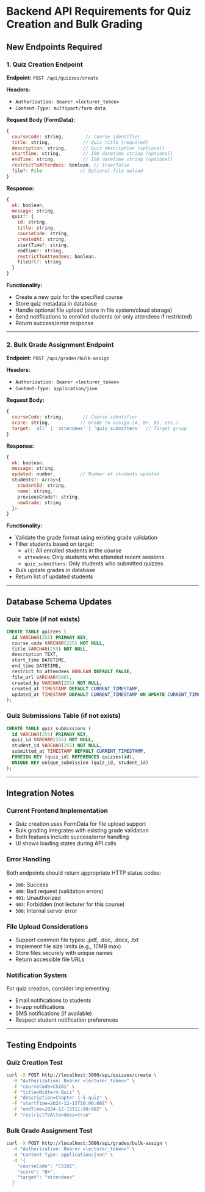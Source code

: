 # Backend API Requirements for Quiz Creation and Bulk Grading

## New Endpoints Required

### 1. Quiz Creation Endpoint

**Endpoint:** `POST /api/quizzes/create`

**Headers:**
- `Authorization: Bearer <lecturer_token>`
- `Content-Type: multipart/form-data`

**Request Body (FormData):**
```javascript
{
  courseCode: string,        // Course identifier
  title: string,            // Quiz title (required)
  description: string,      // Quiz description (optional)
  startTime: string,        // ISO datetime string (optional)
  endTime: string,          // ISO datetime string (optional)
  restrictToAttendees: boolean, // true/false
  file?: File              // Optional file upload
}
```

**Response:**
```javascript
{
  ok: boolean,
  message: string,
  quiz?: {
    id: string,
    title: string,
    courseCode: string,
    createdAt: string,
    startTime?: string,
    endTime?: string,
    restrictToAttendees: boolean,
    fileUrl?: string
  }
}
```

**Functionality:**
- Create a new quiz for the specified course
- Store quiz metadata in database
- Handle optional file upload (store in file system/cloud storage)
- Send notifications to enrolled students (or only attendees if restricted)
- Return success/error response

---

### 2. Bulk Grade Assignment Endpoint

**Endpoint:** `POST /api/grades/bulk-assign`

**Headers:**
- `Authorization: Bearer <lecturer_token>`
- `Content-Type: application/json`

**Request Body:**
```javascript
{
  courseCode: string,       // Course identifier
  score: string,           // Grade to assign (A, B+, 85, etc.)
  target: 'all' | 'attendees' | 'quiz_submitters'  // Target group
}
```

**Response:**
```javascript
{
  ok: boolean,
  message: string,
  updated: number,         // Number of students updated
  students?: Array<{
    studentId: string,
    name: string,
    previousGrade?: string,
    newGrade: string
  }>
}
```

**Functionality:**
- Validate the grade format using existing grade validation
- Filter students based on target:
  - `all`: All enrolled students in the course
  - `attendees`: Only students who attended recent sessions
  - `quiz_submitters`: Only students who submitted quizzes
- Bulk update grades in database
- Return list of updated students

---

## Database Schema Updates

### Quiz Table (if not exists)
```sql
CREATE TABLE quizzes (
  id VARCHAR(255) PRIMARY KEY,
  course_code VARCHAR(255) NOT NULL,
  title VARCHAR(255) NOT NULL,
  description TEXT,
  start_time DATETIME,
  end_time DATETIME,
  restrict_to_attendees BOOLEAN DEFAULT FALSE,
  file_url VARCHAR(500),
  created_by VARCHAR(255) NOT NULL,
  created_at TIMESTAMP DEFAULT CURRENT_TIMESTAMP,
  updated_at TIMESTAMP DEFAULT CURRENT_TIMESTAMP ON UPDATE CURRENT_TIMESTAMP
);
```

### Quiz Submissions Table (if not exists)
```sql
CREATE TABLE quiz_submissions (
  id VARCHAR(255) PRIMARY KEY,
  quiz_id VARCHAR(255) NOT NULL,
  student_id VARCHAR(255) NOT NULL,
  submitted_at TIMESTAMP DEFAULT CURRENT_TIMESTAMP,
  FOREIGN KEY (quiz_id) REFERENCES quizzes(id),
  UNIQUE KEY unique_submission (quiz_id, student_id)
);
```

---

## Integration Notes

### Current Frontend Implementation
- Quiz creation uses FormData for file upload support
- Bulk grading integrates with existing grade validation
- Both features include success/error handling
- UI shows loading states during API calls

### Error Handling
Both endpoints should return appropriate HTTP status codes:
- `200`: Success
- `400`: Bad request (validation errors)
- `401`: Unauthorized
- `403`: Forbidden (not lecturer for this course)
- `500`: Internal server error

### File Upload Considerations
- Support common file types: .pdf, .doc, .docx, .txt
- Implement file size limits (e.g., 10MB max)
- Store files securely with unique names
- Return accessible file URLs

### Notification System
For quiz creation, consider implementing:
- Email notifications to students
- In-app notifications
- SMS notifications (if available)
- Respect student notification preferences

---

## Testing Endpoints

### Quiz Creation Test
```bash
curl -X POST http://localhost:3000/api/quizzes/create \
  -H "Authorization: Bearer <lecturer_token>" \
  -F "courseCode=CS101" \
  -F "title=Midterm Quiz" \
  -F "description=Chapter 1-5 quiz" \
  -F "startTime=2024-12-15T10:00:00Z" \
  -F "endTime=2024-12-15T11:00:00Z" \
  -F "restrictToAttendees=true"
```

### Bulk Grade Assignment Test
```bash
curl -X POST http://localhost:3000/api/grades/bulk-assign \
  -H "Authorization: Bearer <lecturer_token>" \
  -H "Content-Type: application/json" \
  -d '{
    "courseCode": "CS101",
    "score": "B+",
    "target": "attendees"
  }'
```